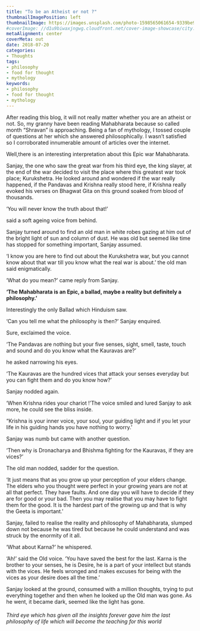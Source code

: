 ```yaml
---
title: "To be an Atheist or not ?"
thumbnailImagePosition: left
thumbnailImage: https://images.unsplash.com/photo-1598565061654-9339be95a371?ixlib=rb-1.2.1&auto=format&fit=crop&w=1950&q=80
#coverImage: //d1u9biwaxjngwg.cloudfront.net/cover-image-showcase/city.jpg
metaAlignment: center
coverMeta: out
date: 2018-07-20
categories:
- Thoughts
tags:
- philosophy
- food for thought
- mythology
keywords:
- philosophy
- food for thought
- mythology
---
```



<!--more-->

After reading this blog, it will not really matter whether you are an atheist or not.
So, my granny have been reading Mahabharata because so called month “Shravan” is approaching. Being a fan of mythology, I tossed couple of questions at her which she answered philosophically. I wasn’t satisfied so I corroborated innumerable amount of articles over the internet.

Well,there is an interesting interpretation about this Epic war Mahabharata.

Sanjay, the one who saw the great war from his third eye, the king slayer, at the end of the war decided to visit the place where this greatest war took place; Kurukshetra. He looked around and wondered if the war really happened, if the Pandavas and Krishna really stood here, if Krishna really evoked his verses on Bhagwat Gita on this ground soaked from blood of thousands.

‘You will never know the truth about that!’

said a soft ageing voice from behind.

Sanjay turned around to find an old man in white robes gazing at him out of the bright light of sun and column of dust. He was old but seemed like time has stopped for something important, Sanjay assumed.

‘I know you are here to find out about the Kurukshetra war, but you cannot know about that war till you know what the real war is about.’ the old man said enigmatically.

‘What do you mean?’ came reply from Sanjay.

**‘The Mahabharata is an Epic, a ballad, maybe a reality but definitely a philosophy.’**

Interestingly the only Ballad which Hinduism saw.

‘Can you tell me what the philosophy is then?’ Sanjay enquired.

Sure, exclaimed the voice.

‘The Pandavas are nothing but your five senses, sight, smell, taste, touch and sound and do you know what the Kauravas are?’

he asked narrowing his eyes.

‘The Kauravas are the hundred vices that attack your senses everyday but you can fight them and do you know how?’

Sanjay nodded again.


‘When Krishna rides your chariot !’The voice smiled and lured Sanjay to ask more, he could see the bliss inside.

“Krishna is your inner voice, your soul, your guiding light and if you let your life in his guiding hands you have nothing to worry.’

Sanjay was numb but came with another question.

‘Then why is Dronacharya and Bhishma fighting for the Kauravas, if they are vices?’

The old man nodded, sadder for the question.

‘It just means that as you grow up your perception of your elders change. The elders who you thought were perfect in your growing years are not at all that perfect. They have faults. And one day you will have to decide if they are for good or your bad. Then you may realise that you may have to fight them for the good. It is the hardest part of the growing up and that is why the Geeta is important.’

Sanjay, failed to realise the reality and philosophy of Mahabharata, slumped down not because he was tired but because he could understand and was struck by the enormity of it all.

‘What about Karna?’ he whispered.

‘Ah!’ said the Old voice. ‘You have saved the best for the last. Karna is the brother to your senses, he is Desire, he is a part of your intellect but stands with the vices. He feels wronged and makes excuses for being with the vices as your desire does all the time.’

Sanjay looked at the ground, consumed with a million thoughts, trying to put everything together and then when he looked up the Old man was gone. As he went, it became dark, seemed like the light has gone.

###### Third eye which has given all the insights forever gave him the last philosophy of life which will become the teaching for this world
<!--
Lorem ipsum dolor sit amet, consectetur adipiscing elit. Fusce eget urna vitae velit eleifend interdum at ac nisi. In nec ligula lacus. Cum sociis natoque penatibus et magnis dis parturient montes, nascetur ridiculus mus. Sed eu cursus erat, ut dapibus quam. Aliquam eleifend dolor vitae libero pharetra adipiscing. Etiam adipiscing dolor a quam tempor, eu convallis nulla varius. Aliquam sollicitudin risus a porta aliquam. Ut nec velit dolor. Proin eget leo lobortis, aliquam est sed, mollis mauris. Fusce vitae leo pretium massa accumsan condimentum. Fusce malesuada gravida lectus vel vulputate. Donec bibendum porta nibh ut aliquam.
Sed lorem felis, congue non fringilla eu, aliquam eu eros. Curabitur orci libero, mollis sed semper vitae, adipiscing in lectus. Aenean non egestas odio. Donec sollicitudin nisi quis lorem gravida, in pharetra mauris fringilla. Duis sit amet faucibus dolor, id aliquam neque. In egestas, odio gravida tempor dictum, mauris felis faucibus purus, sit amet commodo lacus diam vitae est. Ut ut quam eget massa semper sodales. Aenean non ipsum cursus, blandit lectus in, ornare odio. Curabitur ultrices porttitor vulputate.
Lorem ipsum dolor sit amet, consectetur adipiscing elit. Fusce eget urna vitae velit eleifend interdum at ac nisi. In nec ligula lacus. Cum sociis natoque penatibus et magnis dis parturient montes, nascetur ridiculus mus. Sed eu cursus erat, ut dapibus quam. Aliquam eleifend dolor vitae libero pharetra adipiscing. Etiam adipiscing dolor a quam tempor, eu convallis nulla varius. Aliquam sollicitudin risus a porta aliquam. Ut nec velit dolor. Proin eget leo lobortis, aliquam est sed, mollis mauris. Fusce vitae leo pretium massa accumsan condimentum. Fusce malesuada gravida lectus vel vulputate. Donec bibendum porta nibh ut aliquam.

Sed lorem felis, congue non fringilla eu, aliquam eu eros. Curabitur orci libero, mollis sed semper vitae, adipiscing in lectus. Aenean non egestas odio. Donec sollicitudin nisi quis lorem gravida, in pharetra mauris fringilla. Duis sit amet faucibus dolor, id aliquam neque. In egestas, odio gravida tempor dictum, mauris felis faucibus purus, sit amet commodo lacus diam vitae est. Ut ut quam eget massa semper sodales. Aenean non ipsum cursus, blandit lectus in, ornare odio. Curabitur ultrices porttitor vulputate.
Lorem ipsum dolor sit amet, consectetur adipiscing elit. Fusce eget urna vitae velit eleifend interdum at ac nisi. In nec ligula lacus. Cum sociis natoque penatibus et magnis dis parturient montes, nascetur ridiculus mus. Sed eu cursus erat, ut dapibus quam. Aliquam eleifend dolor vitae libero pharetra adipiscing. Etiam adipiscing dolor a quam tempor, eu convallis nulla varius. Aliquam sollicitudin risus a porta aliquam. Ut nec velit dolor. Proin eget leo lobortis, aliquam est sed, mollis mauris. Fusce vitae leo pretium massa accumsan condimentum. Fusce malesuada gravida lectus vel vulputate. Donec bibendum porta nibh ut aliquam.

Sed lorem felis, congue non fringilla eu, aliquam eu eros. Curabitur orci libero, mollis sed semper vitae, adipiscing in lectus. Aenean non egestas odio. Donec sollicitudin nisi quis lorem gravida, in pharetra mauris fringilla. Duis sit amet faucibus dolor, id aliquam neque. In egestas, odio gravida tempor dictum, mauris felis faucibus purus, sit amet commodo lacus diam vitae est. Ut ut quam eget massa semper sodales. Aenean non ipsum cursus, blandit lectus in, ornare odio. Curabitur ultrices porttitor vulputate.
-->
